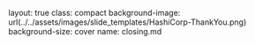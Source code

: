 layout: true
class: compact
background-image: url(../../assets/images/slide_templates/HashiCorp-ThankYou.png)
background-size: cover
name: closing.md
